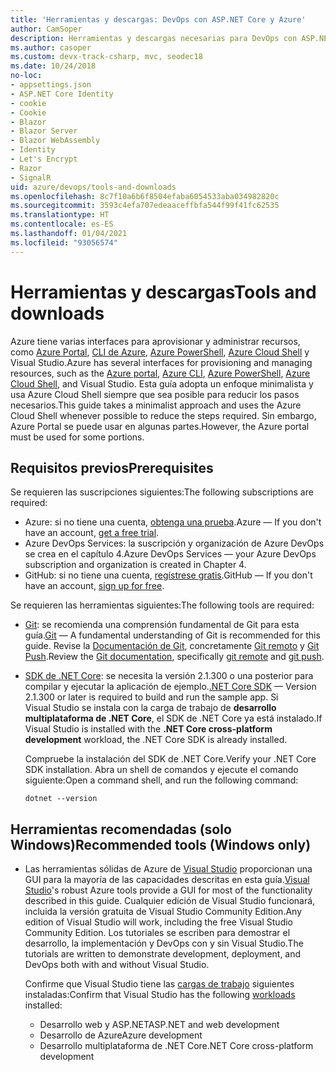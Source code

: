 ```yaml
---
title: 'Herramientas y descargas: DevOps con ASP.NET Core y Azure'
author: CamSoper
description: Herramientas y descargas necesarias para DevOps con ASP.NET Core y Azure.
ms.author: casoper
ms.custom: devx-track-csharp, mvc, seodec18
ms.date: 10/24/2018
no-loc:
- appsettings.json
- ASP.NET Core Identity
- cookie
- Cookie
- Blazor
- Blazor Server
- Blazor WebAssembly
- Identity
- Let's Encrypt
- Razor
- SignalR
uid: azure/devops/tools-and-downloads
ms.openlocfilehash: 8c7f10a6b6f8504efaba6054533aba034982820c
ms.sourcegitcommit: 3593c4efa707edeaaceffbfa544f99f41fc62535
ms.translationtype: HT
ms.contentlocale: es-ES
ms.lasthandoff: 01/04/2021
ms.locfileid: "93056574"
---
```

# <a name="tools-and-downloads"></a><span data-ttu-id="8d8f0-103">Herramientas y descargas</span><span class="sxs-lookup"><span data-stu-id="8d8f0-103">Tools and downloads</span></span>

<span data-ttu-id="8d8f0-104">Azure tiene varias interfaces para aprovisionar y administrar recursos, como [Azure Portal](https://portal.azure.com), [CLI de Azure](/cli/azure/), [Azure PowerShell](/powershell/azure/overview), [Azure Cloud Shell](https://shell.azure.com/bash) y Visual Studio.</span><span class="sxs-lookup"><span data-stu-id="8d8f0-104">Azure has several interfaces for provisioning and managing resources, such as the [Azure portal](https://portal.azure.com), [Azure CLI](/cli/azure/), [Azure PowerShell](/powershell/azure/overview), [Azure Cloud Shell](https://shell.azure.com/bash), and Visual Studio.</span></span> <span data-ttu-id="8d8f0-105">Esta guía adopta un enfoque minimalista y usa Azure Cloud Shell siempre que sea posible para reducir los pasos necesarios.</span><span class="sxs-lookup"><span data-stu-id="8d8f0-105">This guide takes a minimalist approach and uses the Azure Cloud Shell whenever possible to reduce the steps required.</span></span> <span data-ttu-id="8d8f0-106">Sin embargo, Azure Portal se puede usar en algunas partes.</span><span class="sxs-lookup"><span data-stu-id="8d8f0-106">However, the Azure portal must be used for some portions.</span></span>

## <a name="prerequisites"></a><span data-ttu-id="8d8f0-107">Requisitos previos</span><span class="sxs-lookup"><span data-stu-id="8d8f0-107">Prerequisites</span></span>

<span data-ttu-id="8d8f0-108">Se requieren las suscripciones siguientes:</span><span class="sxs-lookup"><span data-stu-id="8d8f0-108">The following subscriptions are required:</span></span>

* <span data-ttu-id="8d8f0-109">Azure: si no tiene una cuenta, [obtenga una prueba](https://azure.microsoft.com/free/dotnet/).</span><span class="sxs-lookup"><span data-stu-id="8d8f0-109">Azure &mdash; If you don't have an account, [get a free trial](https://azure.microsoft.com/free/dotnet/).</span></span>
* <span data-ttu-id="8d8f0-110">Azure DevOps Services: la suscripción y organización de Azure DevOps se crea en el capítulo 4.</span><span class="sxs-lookup"><span data-stu-id="8d8f0-110">Azure DevOps Services &mdash; your Azure DevOps subscription and organization is created in Chapter 4.</span></span>
* <span data-ttu-id="8d8f0-111">GitHub: si no tiene una cuenta, [regístrese gratis](https://github.com/join).</span><span class="sxs-lookup"><span data-stu-id="8d8f0-111">GitHub &mdash; If you don't have an account, [sign up for free](https://github.com/join).</span></span>

<span data-ttu-id="8d8f0-112">Se requieren las herramientas siguientes:</span><span class="sxs-lookup"><span data-stu-id="8d8f0-112">The following tools are required:</span></span>

* <span data-ttu-id="8d8f0-113">[Git](https://git-scm.com/downloads): se recomienda una comprensión fundamental de Git para esta guía.</span><span class="sxs-lookup"><span data-stu-id="8d8f0-113">[Git](https://git-scm.com/downloads) &mdash; A fundamental understanding of Git is recommended for this guide.</span></span> <span data-ttu-id="8d8f0-114">Revise la [Documentación de Git](https://git-scm.com/doc), concretamente [Git remoto](https://git-scm.com/docs/git-remote) y [Git Push](https://git-scm.com/docs/git-push).</span><span class="sxs-lookup"><span data-stu-id="8d8f0-114">Review the [Git documentation](https://git-scm.com/doc), specifically [git remote](https://git-scm.com/docs/git-remote) and [git push](https://git-scm.com/docs/git-push).</span></span>
* <span data-ttu-id="8d8f0-115">[SDK de .NET Core](https://dotnet.microsoft.com/download/): se necesita la versión 2.1.300 o una posterior para compilar y ejecutar la aplicación de ejemplo.</span><span class="sxs-lookup"><span data-stu-id="8d8f0-115">[.NET Core SDK](https://dotnet.microsoft.com/download/) &mdash; Version 2.1.300 or later is required to build and run the sample app.</span></span> <span data-ttu-id="8d8f0-116">Si Visual Studio se instala con la carga de trabajo de **desarrollo multiplataforma de .NET Core**, el SDK de .NET Core ya está instalado.</span><span class="sxs-lookup"><span data-stu-id="8d8f0-116">If Visual Studio is installed with the **.NET Core cross-platform development** workload, the .NET Core SDK is already installed.</span></span>

    <span data-ttu-id="8d8f0-117">Compruebe la instalación del SDK de .NET Core.</span><span class="sxs-lookup"><span data-stu-id="8d8f0-117">Verify your .NET Core SDK installation.</span></span> <span data-ttu-id="8d8f0-118">Abra un shell de comandos y ejecute el comando siguiente:</span><span class="sxs-lookup"><span data-stu-id="8d8f0-118">Open a command shell, and run the following command:</span></span>

    ```dotnetcli
    dotnet --version
    ```

## <a name="recommended-tools-windows-only"></a><span data-ttu-id="8d8f0-119">Herramientas recomendadas (solo Windows)</span><span class="sxs-lookup"><span data-stu-id="8d8f0-119">Recommended tools (Windows only)</span></span>

* <span data-ttu-id="8d8f0-120">Las herramientas sólidas de Azure de [Visual Studio](https://visualstudio.microsoft.com) proporcionan una GUI para la mayoría de las capacidades descritas en esta guía.</span><span class="sxs-lookup"><span data-stu-id="8d8f0-120">[Visual Studio](https://visualstudio.microsoft.com)'s robust Azure tools provide a GUI for most of the functionality described in this guide.</span></span> <span data-ttu-id="8d8f0-121">Cualquier edición de Visual Studio funcionará, incluida la versión gratuita de Visual Studio Community Edition.</span><span class="sxs-lookup"><span data-stu-id="8d8f0-121">Any edition of Visual Studio will work, including the free Visual Studio Community Edition.</span></span> <span data-ttu-id="8d8f0-122">Los tutoriales se escriben para demostrar el desarrollo, la implementación y DevOps con y sin Visual Studio.</span><span class="sxs-lookup"><span data-stu-id="8d8f0-122">The tutorials are written to demonstrate development, deployment, and DevOps both with and without Visual Studio.</span></span>

  <span data-ttu-id="8d8f0-123">Confirme que Visual Studio tiene las [cargas de trabajo](/visualstudio/install/modify-visual-studio) siguientes instaladas:</span><span class="sxs-lookup"><span data-stu-id="8d8f0-123">Confirm that Visual Studio has the following [workloads](/visualstudio/install/modify-visual-studio) installed:</span></span>

  * <span data-ttu-id="8d8f0-124">Desarrollo web y ASP.NET</span><span class="sxs-lookup"><span data-stu-id="8d8f0-124">ASP.NET and web development</span></span>
  * <span data-ttu-id="8d8f0-125">Desarrollo de Azure</span><span class="sxs-lookup"><span data-stu-id="8d8f0-125">Azure development</span></span>
  * <span data-ttu-id="8d8f0-126">Desarrollo multiplataforma de .NET Core</span><span class="sxs-lookup"><span data-stu-id="8d8f0-126">.NET Core cross-platform development</span></span>
